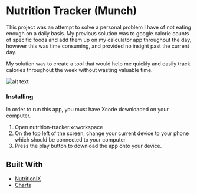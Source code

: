 # Nutrition Tracker (Munch)

This project was an attempt to solve a personal problem I have of not eating enough on a daily basis. My previous solution was to google calorie counts of specific foods and add them up on my calculator app throughout the day, however this was time consuming, and provided no insight past the current day.

My solution was to create a tool that would help me quickly and easily track calories throughout the week without wasting valuable time.

![alt text](http://url/to/img.png)

### Installing

In order to run this app, you must have Xcode downloaded on your computer.

1) Open nutrition-tracker.xcworkspace
2) On the top left of the screen, change your current device to your phone which should be connected to your computer
3) Press the play button to download the app onto your device.

## Built With

* [NutritionIX](www.nutritionix.com/api)
* [Charts](https://github.com/danielgindi/Charts)
